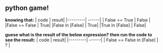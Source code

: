 ## python game!

**knowing that:**
| code | result|
|---------| ------|
| False == True |   False |
|False == False	| True|
|False in [False] | True|
|True in [False]	| False|

**guese what is the result of the below expression? then run the code to see the result:**
| code | result|
|---------| ------|
| False == False in [False] |  ? |
